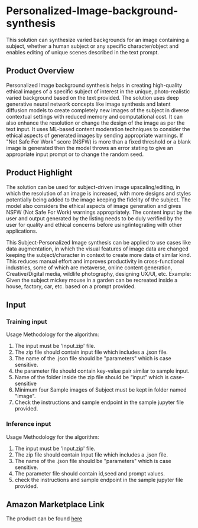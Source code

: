 # Personalized-Image-background-synthesis
This solution can synthesize varied backgrounds for an image containing a subject, whether a human subject or any specific character/object and enables editing of unique scenes described in the text prompt. 
## Product Overview
Personalized Image background synthesis helps in creating high-quality ethical images of a specific subject of interest in the unique, photo-realistic varied background based on the text provided.  The solution uses deep generative neural network concepts like image synthesis and latent diffusion models to create completely new images of the subject in diverse contextual settings with reduced memory and computational cost. It can also enhance the resolution or change the design of the image as per the text input. It uses ML-based content moderation techniques to consider the ethical aspects of generated images by sending appropriate warnings. If "Not Safe For Work" score (NSFW) is more than a fixed threshold or a blank image is generated then the model throws an error stating to give an appropriate input prompt or to change the random seed.
## Product Highlight
The solution can be used for subject-driven image upscaling/editing, in which the resolution of an image is increased, with more designs and styles potentially being added to the image keeping the fidelity of the subject.  The model also considers the ethical aspects of image generation and gives NSFW (Not Safe For Work) warnings appropriately. The content input by the user and output generated by the listing needs to be duly verified by the user for quality and ethical concerns before using/integrating with other applications.

This Subject-Personalized Image synthesis can be applied to use cases like data augmentation, in which the visual features of image data are changed keeping the subject/character in context to create more data of similar kind. This reduces manual effort and improves productivity in cross-functional industries, some of which are metaverse, online content generation, Creative/Digital media, wildlife photography, designing UX/UI, etc. Example: Given the subject mickey mouse in a garden can be recreated inside a house, factory, car, etc. based on a prompt provided. 
## Input
### Training input
Usage Methodology for the algorithm: 
1) The input must be 'Input.zip' file. 
2) The zip file should contain input file which includes a .json file. 
3) The name of the .json file should be "parameters" which is case sensitive.
4) the parameter file should contain key-value pair similar to sample input.
5) Name of the folder inside the zip file should be “input” which is case-sensitive
6) Minimum four Sample images of Subject must be kept in folder named "image".
7) Check the instructions and sample endpoint in the sample jupyter file provided.

### Inference input
Usage Methodology for the algorithm: 
1) The input must be 'Input.zip' file. 
2) The zip file should contain Input file which includes a .json file. 
3) The name of the .json file should be "parameters" which is case sensitive.
4) The parameter file should contain id,seed and prompt values.
5) check the instructions and sample endpoint in the sample jupyter file provided.

## Amazon Marketplace Link
The product can be found [here]()
